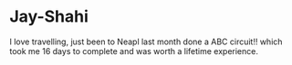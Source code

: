# Jay-Shahi
I love travelling, just been to Neapl last month done a ABC circuit!! which took me 16 days to complete and was worth a lifetime experience.
